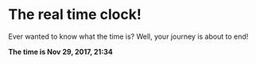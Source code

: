# The real time clock!

Ever wanted to know what the time is? Well, your journey is about to end!

**The time is Nov 29, 2017, 21:34**